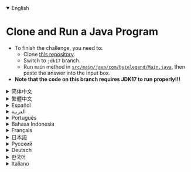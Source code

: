<details open='true'>
<summary>English</summary>

# Clone and Run a Java Program

- To finish the challenge, you need to:
  - Clone [this repository](https://github.com/ByteLegendQuest/java-clone-switch-branch).
  - Switch to `jdk17` branch.
  - Run `main` method in [`src/main/java/com/bytelegend/Main.java`](https://github.com/ByteLegendQuest/java-clone-switch-branch/blob/main/src/main/java/com/bytelegend/Main.java),
    then paste the answer into the input box.
- **Note that the code on this branch requires JDK17 to run properly!!!**
</details>
<details>
<summary>简体中文</summary>

# Clone，切换分支并使用不同的JDK版本运行Java程序

- 要完成挑战，你需要：
  - Clone[这个仓库](https://github.com/ByteLegendQuest/java-clone-switch-branch)。
  - 切换到`jdk17`分支。
  - 运行[`src/main/java/com/bytelegend/Main.java`](https://github.com/ByteLegendQuest/java-clone-switch-branch/blob/main/src/main/java/com/bytelegend/Main.java)
    中的`main`方法，并将答案贴到输入框里。
- **注意！！这个分支上的代码需要JDK17才能编译运行！！**
</details>
<details>
<summary>繁體中文</summary>

<h1>克隆並運行 Java 程序</h1><ul><li>要完成挑戰，您需要：<ul><li>克隆<a href="https://github.com/ByteLegendQuest/java-clone-switch-branch" target="_blank">這個存儲庫</a>。</li><li>切換到<code class="notranslate">jdk17</code>分支。</li><li>在<a href="https://github.com/ByteLegendQuest/java-clone-switch-branch/blob/main/src/main/java/com/bytelegend/Main.java" target="_blank"><code class="notranslate">src/main/java/com/bytelegend/Main.java</code></a>運行<code class="notranslate">main</code>方法，然後將答案粘貼到輸入框中。</li></ul></li><li><strong>注意這個分支上的代碼需要JDK17才能正常運行！！！</strong></li></ul></details>
<details>
<summary>Español</summary>

<h1>Clonar y ejecutar un programa Java</h1><ul><li> Para finalizar el desafío, debes:<ul><li> Clona <a href="https://github.com/ByteLegendQuest/java-clone-switch-branch" target="_blank">este repositorio</a> .</li><li> Cambie a la rama <code class="notranslate">jdk17</code></li><li> Ejecute el método <code class="notranslate">main</code> <a href="https://github.com/ByteLegendQuest/java-clone-switch-branch/blob/main/src/main/java/com/bytelegend/Main.java" target="_blank"><code class="notranslate">src/main/java/com/bytelegend/Main.java</code></a> , luego pegue la respuesta en el cuadro de entrada.</li></ul></li><li> <strong>Tenga en cuenta que el código de esta rama requiere que JDK17 se ejecute correctamente.</strong></li></ul></details>
<details>
<summary>العربية</summary>

<h1 style=";text-align:right;direction:rtl">استنساخ وتشغيل برنامج Java</h1><ul style=";text-align:right;direction:rtl"><li style=";text-align:right;direction:rtl"> لإنهاء التحدي ، أنت بحاجة إلى:<ul style=";text-align:right;direction:rtl"><li style=";text-align:right;direction:rtl"> استنساخ <a href="https://github.com/ByteLegendQuest/java-clone-switch-branch" target="_blank">هذا المستودع</a> .</li><li style=";text-align:right;direction:rtl"> قم بالتبديل إلى فرع <code class="notranslate">jdk17</code></li><li style=";text-align:right;direction:rtl"> قم بتشغيل الطريقة <code class="notranslate">main</code> <a href="https://github.com/ByteLegendQuest/java-clone-switch-branch/blob/main/src/main/java/com/bytelegend/Main.java" target="_blank"><code class="notranslate">src/main/java/com/bytelegend/Main.java</code></a> ، ثم الصق الإجابة في مربع الإدخال.</li></ul></li><li style=";text-align:right;direction:rtl"> <strong>لاحظ أن الكود الموجود في هذا الفرع يتطلب JDK17 ليعمل بشكل صحيح !!!</strong></li></ul></details>
<details>
<summary>Português</summary>

<h1>Clone e execute um programa Java</h1><ul><li> Para terminar o desafio, você precisa:<ul><li> Clone <a href="https://github.com/ByteLegendQuest/java-clone-switch-branch" target="_blank">este repositório</a> .</li><li> Mude para o branch <code class="notranslate">jdk17</code></li><li> Execute o método <code class="notranslate">main</code> <a href="https://github.com/ByteLegendQuest/java-clone-switch-branch/blob/main/src/main/java/com/bytelegend/Main.java" target="_blank"><code class="notranslate">src/main/java/com/bytelegend/Main.java</code></a> e cole a resposta na caixa de entrada.</li></ul></li><li> <strong>Observe que o código neste branch requer JDK17 para funcionar corretamente !!!</strong></li></ul></details>
<details>
<summary>Bahasa Indonesia</summary>

<h1>Kloning dan Jalankan Program Java</h1><ul><li> Untuk menyelesaikan tantangan, Anda perlu:<ul><li> Kloning <a href="https://github.com/ByteLegendQuest/java-clone-switch-branch" target="_blank">repositori ini</a> .</li><li> Beralih ke cabang <code class="notranslate">jdk17</code></li><li> Jalankan <code class="notranslate">main</code> method di <a href="https://github.com/ByteLegendQuest/java-clone-switch-branch/blob/main/src/main/java/com/bytelegend/Main.java" target="_blank"><code class="notranslate">src/main/java/com/bytelegend/Main.java</code></a> , lalu paste jawabannya ke kotak input.</li></ul></li><li> <strong>Perhatikan bahwa kode pada cabang ini membutuhkan JDK17 untuk berjalan dengan benar!!!</strong></li></ul></details>
<details>
<summary>Français</summary>

<h1>Cloner et exécuter un programme Java</h1><ul><li> Pour terminer le défi, vous devez :<ul><li> Clonez <a href="https://github.com/ByteLegendQuest/java-clone-switch-branch" target="_blank">ce dépôt</a> .</li><li> Basculez vers la branche <code class="notranslate">jdk17</code></li><li> Exécutez <code class="notranslate">main</code> méthode <a href="https://github.com/ByteLegendQuest/java-clone-switch-branch/blob/main/src/main/java/com/bytelegend/Main.java" target="_blank"><code class="notranslate">src/main/java/com/bytelegend/Main.java</code></a> , puis collez la réponse dans la zone de saisie.</li></ul></li><li> <strong>Notez que le code sur cette branche nécessite JDK17 pour fonctionner correctement !!!</strong></li></ul></details>
<details>
<summary>日本語</summary>

<h1>Javaプログラムのクローンを作成して実行する</h1><ul><li>チャレンジを完了するには、次のことを行う必要があります。<ul><li><a href="https://github.com/ByteLegendQuest/java-clone-switch-branch" target="_blank">このリポジトリの</a>クローンを作成します。</li><li> <code class="notranslate">jdk17</code>ブランチに切り替えます。</li><li> <a href="https://github.com/ByteLegendQuest/java-clone-switch-branch/blob/main/src/main/java/com/bytelegend/Main.java" target="_blank"><code class="notranslate">src/main/java/com/bytelegend/Main.java</code></a> <code class="notranslate">main</code>メソッドを実行し、回答を入力ボックスに貼り付けます。</li></ul></li><li><strong>このブランチのコードを正しく実行するには、JDK17が必要であることに注意してください!!!</strong></li></ul></details>
<details>
<summary>Русский</summary>

<h1>Клонировать и запустить Java-программу</h1><ul><li> Чтобы выполнить задание, вам необходимо:<ul><li> Клонируйте <a href="https://github.com/ByteLegendQuest/java-clone-switch-branch" target="_blank">этот репозиторий</a> .</li><li> Переключитесь на ветку <code class="notranslate">jdk17</code></li><li> Запустите <code class="notranslate">main</code> метод в <a href="https://github.com/ByteLegendQuest/java-clone-switch-branch/blob/main/src/main/java/com/bytelegend/Main.java" target="_blank"><code class="notranslate">src/main/java/com/bytelegend/Main.java</code></a> , затем вставьте ответ в поле ввода.</li></ul></li><li> <strong>Обратите внимание, что код в этой ветке требует, чтобы JDK17 работал правильно !!!</strong></li></ul></details>
<details>
<summary>Deutsch</summary>

<h1>Klonen und Ausführen eines Java-Programms</h1><ul><li> Um die Herausforderung zu beenden, müssen Sie:<ul><li> Klonen Sie <a href="https://github.com/ByteLegendQuest/java-clone-switch-branch" target="_blank">dieses Repository</a> .</li><li> <code class="notranslate">jdk17</code> Zweig jdk17.</li><li> Führen Sie die <code class="notranslate">main</code> Methode in <a href="https://github.com/ByteLegendQuest/java-clone-switch-branch/blob/main/src/main/java/com/bytelegend/Main.java" target="_blank"><code class="notranslate">src/main/java/com/bytelegend/Main.java</code></a> und fügen Sie dann die Antwort in das Eingabefeld ein.</li></ul></li><li> <strong>Beachten Sie, dass der Code in diesem Zweig JDK17 erfordert, um richtig ausgeführt zu werden!!!</strong></li></ul></details>
<details>
<summary>한국어</summary>

<h1>Java 프로그램 복제 및 실행</h1><ul><li> 챌린지를 완료하려면 다음을 수행해야 합니다.<ul><li> <a href="https://github.com/ByteLegendQuest/java-clone-switch-branch" target="_blank">이 저장소를</a> 복제합니다.</li><li> <code class="notranslate">jdk17</code> 분기로 전환하십시오.</li><li> <a href="https://github.com/ByteLegendQuest/java-clone-switch-branch/blob/main/src/main/java/com/bytelegend/Main.java" target="_blank"><code class="notranslate">src/main/java/com/bytelegend/Main.java</code></a> <code class="notranslate">main</code> 메소드를 실행한 다음 입력 상자에 답을 붙여넣습니다.</li></ul></li><li> <strong>이 분기의 코드를 제대로 실행하려면 JDK17이 필요합니다!!!</strong></li></ul></details>
<details>
<summary>Italiano</summary>

<h1>Clona ed esegui un programma Java</h1><ul><li> Per completare la sfida, devi:<ul><li> Clona <a href="https://github.com/ByteLegendQuest/java-clone-switch-branch" target="_blank">questo repository</a> .</li><li> Passa al ramo <code class="notranslate">jdk17</code></li><li> Esegui il metodo <code class="notranslate">main</code> <a href="https://github.com/ByteLegendQuest/java-clone-switch-branch/blob/main/src/main/java/com/bytelegend/Main.java" target="_blank"><code class="notranslate">src/main/java/com/bytelegend/Main.java</code></a> , quindi incolla la risposta nella casella di input.</li></ul></li><li> <strong>Nota che il codice su questo ramo richiede JDK17 per funzionare correttamente!!!</strong></li></ul></details>